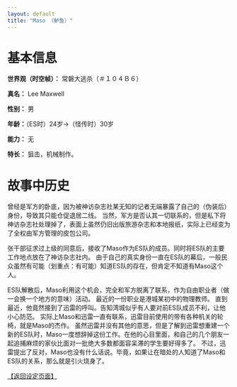 ```yaml
---
layout: default
title: "Maso （鲈鱼）"
---
```


# 基本信息 #
**世界观（时空帧）：** 常磐大逃杀（＃１０４Ｂ６）

**真名：** Lee Maxwell

**性别：** 男

**年龄：**（ES时）24岁→（怪传时）30岁

**能力：** 无

**特长：** 狙击，机械制作。

# 故事中历史 #
曾经是军方的卧底，因为被神访杂志社某无知的记者无端暴露了自己的（伪装后）身份，导致其只能仓促退居二线。
当然，军方是否认其一切联系的，但是私下将神访杂志社处理掉了，表面上虽然仍旧出版旅游杂志和本地报纸，实际上已经变为了全权由军方管理的皮包公司。

张干部征求过上级的同意后，接收了Maso作为ES队的成员。同时将ES队的主要工作地点放在了神访杂志社内。
由于自己的真实身份一直在ES队的幕后，一般民众虽然有可能（划重点：有可能）知道ES队的存在，但肯定不知道有Maso这个人。

ES队解散后，Maso利用这个机会，完全和军方脱离了联系，作为自由职业者（做一会换一个地方的意味）活动。
最近的一份职业是港城某初中的物理教师。
直到最近，他竟然接到了迅雷的呼叫。告知湾城似乎有人要对前ES队成员不利，让他小心防范。
实际上Maso和迅雷一直有联系，迅雷目前使用的带有各种机关的轮椅，就是Maso的杰作。
虽然迅雷并没有其他的意思，但是了解到迅雷想重建一个新的ES队时，Maso一度想辞掉这份工作。在他的心目里面，和自己的几个朋友一起追捕麻烦的家伙比面对一批绝大多数都面容呆滞的学生要好得多了。
不过，迅雷提出了反对，Maso也没有什么话说。毕竟，如果让在暗处的人知道了Maso和ES队的关系，那么就是引火烧身了。

[【返回设定页面】](https://amarillonmc.github.io/Settings/)